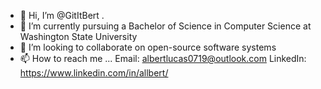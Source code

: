 - 👋 Hi, I’m @GitItBert
.
- 🌱 I’m currently pursuing a Bachelor of Science in Computer Science at Washington State University 
- 💞️ I’m looking to collaborate on open-source software systems
- 📫 How to reach me ...
Email: albertlucas0719@outlook.com
LinkedIn: https://www.linkedin.com/in/allbert/

<!---
GitItBert/GitItBert is a ✨ special ✨ repository because its `README.md` (this file) appears on your GitHub profile.
You can click the Preview link to take a look at your changes.
--->
